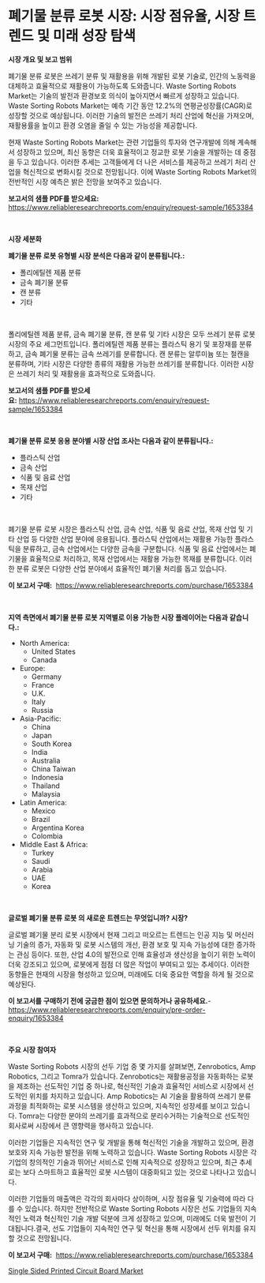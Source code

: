 <p><h1>폐기물 분류 로봇 시장: 시장 점유율, 시장 트렌드 및 미래 성장 탐색</h1></p><p><strong>시장 개요 및 보고 범위</strong></p>
<p><p>폐기물 분류 로봇은 쓰레기 분류 및 재활용을 위해 개발된 로봇 기술로, 인간의 노동력을 대체하고 효율적으로 재활용이 가능하도록 도와줍니다. Waste Sorting Robots Market는 기술의 발전과 환경보호 의식이 높아지면서 빠르게 성장하고 있습니다. Waste Sorting Robots Market는 예측 기간 동안 12.2%의 연평균성장률(CAGR)로 성장할 것으로 예상됩니다. 이러한 기술의 발전은 쓰레기 처리 산업에 혁신을 가져오며, 재활용률을 높이고 환경 오염을 줄일 수 있는 가능성을 제공합니다.</p><p>현재 Waste Sorting Robots Market는 관련 기업들의 투자와 연구개발에 의해 계속해서 성장하고 있으며, 최신 동향은 더욱 효율적이고 정교한 로봇 기술을 개발하는 데 중점을 두고 있습니다. 이러한 추세는 고객들에게 더 나은 서비스를 제공하고 쓰레기 처리 산업을 혁신적으로 변화시킬 것으로 전망됩니다. 이에 Waste Sorting Robots Market의 전반적인 시장 예측은 밝은 전망을 보여주고 있습니다.</p></p>
<p><strong>보고서의 샘플 PDF를 받으세요:</strong> <a href="https://www.reliableresearchreports.com/enquiry/request-sample/1653384">https://www.reliableresearchreports.com/enquiry/request-sample/1653384</a></p>
<p>&nbsp;</p>
<p><strong>시장 세분화</strong></p>
<p><strong>폐기물 분류 로봇 유형별 시장 분석은 다음과 같이 분류됩니다.:</strong></p>
<p><ul><li>폴리에틸렌 제품 분류</li><li>금속 폐기물 분류</li><li>캔 분류</li><li>기타</li></ul></p>
<p>&nbsp;</p>
<p><p>폴리에틸렌 제품 분류, 금속 폐기물 분류, 캔 분류 및 기타 시장은 모두 쓰레기 분류 로봇 시장의 주요 세그먼트입니다. 폴리에틸렌 제품 분류는 플라스틱 용기 및 포장재를 분류하고, 금속 폐기물 분류는 금속 쓰레기를 분류합니다. 캔 분류는 알루미늄 또는 철캔을 분류하며, 기타 시장은 다양한 종류의 재활용 가능한 쓰레기를 분류합니다. 이러한 시장은 쓰레기 처리 및 재활용을 효과적으로 도와줍니다.</p></p>
<p><strong>보고서의 샘플 PDF를 받으세요:</strong>&nbsp;<a href="https://www.reliableresearchreports.com/enquiry/request-sample/1653384">https://www.reliableresearchreports.com/enquiry/request-sample/1653384</a></p>
<p>&nbsp;</p>
<p><strong> 폐기물 분류 로봇 응용 분야별 시장 산업 조사는 다음과 같이 분류됩니다.:</strong></p>
<p><ul><li>플라스틱 산업</li><li>금속 산업</li><li>식품 및 음료 산업</li><li>목재 산업</li><li>기타</li></ul></p>
<p>&nbsp;</p>
<p><p>폐기물 분류 로봇 시장은 플라스틱 산업, 금속 산업, 식품 및 음료 산업, 목재 산업 및 기타 산업 등 다양한 산업 분야에 응용됩니다. 플라스틱 산업에서는 재활용 가능한 플라스틱을 분류하고, 금속 산업에서는 다양한 금속을 구분합니다. 식품 및 음료 산업에서는 폐기물을 효율적으로 처리하고, 목재 산업에서는 재활용 가능한 목재를 분류합니다. 이러한 분류 로봇은 다양한 산업 분야에서 효율적인 폐기물 처리를 돕고 있습니다.</p></p>
<p><strong>이 보고서 구매:</strong>&nbsp; <a href="https://www.reliableresearchreports.com/purchase/1653384">https://www.reliableresearchreports.com/purchase/1653384</a></p>
<p>&nbsp;</p>
<p><strong>지역 측면에서 폐기물 분류 로봇 지역별로 이용 가능한 시장 플레이어는 다음과 같습니다.:</strong></p>
<p><ul>
    <li>
        North America:
        <ul>
            <li>United States</li>
            <li>Canada</li>
        </ul>
    </li>
    <li>
        Europe:
        <ul>
            <li>Germany</li>
            <li>France</li>
            <li>U.K.</li>
            <li>Italy</li>
            <li>Russia</li>
        </ul>
    </li>
    <li>
        Asia-Pacific:
        <ul>
            <li>China</li>
            <li>Japan</li>
            <li>South Korea</li>
            <li>India</li>
            <li>Australia</li>
            <li>China Taiwan</li>
            <li>Indonesia</li>
            <li>Thailand</li>
            <li>Malaysia</li>
        </ul>
    </li>
    <li>
        Latin America:
        <ul>
            <li>Mexico</li>
            <li>Brazil</li>
            <li>Argentina Korea</li>
            <li>Colombia</li>
        </ul>
    </li>
    <li>
        Middle East & Africa:
        <ul>
            <li>Turkey</li>
            <li>Saudi</li>
            <li>Arabia</li>
            <li>UAE</li>
            <li>Korea</li>
        </ul>
    </li>
    </ul></p>
<p>&nbsp;</p>
<p><strong>글로벌 폐기물 분류 로봇 의 새로운 트렌드는 무엇입니까? 시장?</strong></p>
<p><p>글로벌 폐기물 분리 로봇 시장에서 현재 그리고 떠오르는 트렌드는 인공 지능 및 머신러닝 기술의 증가, 자동화 및 로봇 시스템의 개선, 환경 보호 및 지속 가능성에 대한 증가하는 관심 등이다. 또한, 산업 4.0의 발전으로 인해 효율성과 생산성을 높이기 위한 노력이 더욱 강조되고 있으며, 로봇에게 점점 더 많은 작업이 부여되고 있는 추세이다. 이러한 동향들은 현재의 시장을 형성하고 있으며, 미래에도 더욱 중요한 역할을 하게 될 것으로 예상된다.</p></p>
<p><strong>이 보고서를 구매하기 전에 궁금한 점이 있으면 문의하거나 공유하세요.</strong>- <a href="https://www.reliableresearchreports.com/enquiry/pre-order-enquiry/1653384">https://www.reliableresearchreports.com/enquiry/pre-order-enquiry/1653384</a></p>
<p>&nbsp;</p>
<p><strong>주요 시장 참여자</strong></p>
<p><p>Waste Sorting Robots 시장의 선두 기업 중 몇 가지를 살펴보면, Zenrobotics, Amp Robotics, 그리고 Tomra가 있습니다. Zenrobotics는 재활용공정을 자동화하는 로봇을 제조하는 선도적인 기업 중 하나로, 혁신적인 기술과 효율적인 서비스로 시장에서 선도적인 위치를 차지하고 있습니다. Amp Robotics는 AI 기술을 활용하여 쓰레기 분류 과정을 최적화하는 로봇 시스템을 생산하고 있으며, 지속적인 성장세를 보이고 있습니다. Tomra는 다양한 분야의 쓰레기를 효과적으로 분리수거하는 기술적으로 선도적인 회사로써 시장에서 큰 영향력을 행사하고 있습니다.</p><p>이러한 기업들은 지속적인 연구 및 개발을 통해 혁신적인 기술을 개발하고 있으며, 환경 보호와 지속 가능한 발전을 위해 노력하고 있습니다. Waste Sorting Robots 시장은 각 기업의 창의적인 기술과 뛰어난 서비스로 인해 지속적으로 성장하고 있으며, 최근 추세로는 보다 스마트하고 효율적인 로봇 시스템이 대중화되고 있는 것으로 나타나고 있습니다.</p><p>이러한 기업들의 매출액은 각각의 회사마다 상이하며, 시장 점유율 및 기술력에 따라 다를 수 있습니다. 하지만 전반적으로 Waste Sorting Robots 시장은 선도 기업들의 지속적인 노력과 혁신적인 기술 개발 덕분에 크게 성장하고 있으며, 미래에도 더욱 발전이 기대됩니다.결국, 선도 기업들이 지속적인 연구 및 혁신을 통해 시장에서 선두 위치를 유지할 것으로 전망됩니다.</p></p>
<p><strong>이 보고서 구매:</strong>&nbsp;&nbsp;<a href="https://www.reliableresearchreports.com/purchase/1653384">https://www.reliableresearchreports.com/purchase/1653384</a></p>
<p><p><a href="https://github.com/RickHolmes3/Market-Research-Report-List-4/blob/main/single-sided-printed-circuit-board-market.md">Single Sided Printed Circuit Board Market</a></p></p>
